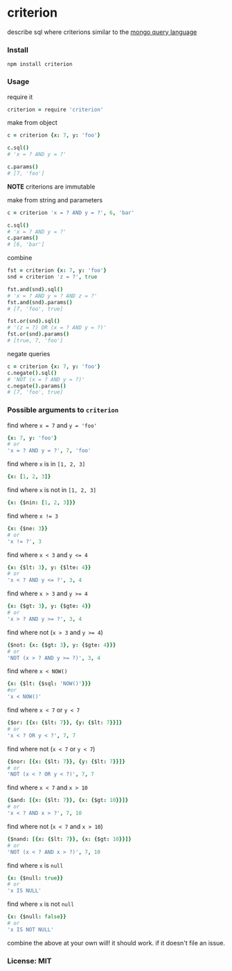 # criterion

describe sql where criterions similar to the [mongo query language](http://www.mongodb.org/display/DOCS/Advanced+Queries)

### Install

    npm install criterion

### Usage

require it

```coffeescript
criterion = require 'criterion'
```

make from object

```coffeescript
c = criterion {x: 7, y: 'foo'}

c.sql()
# 'x = ? AND y = ?'

c.params()
# [7, 'foo']
```

**NOTE** criterions are immutable

make from string and parameters

```coffeescript
c = criterion 'x = ? AND y = ?', 6, 'bar'

c.sql()
# 'x = ? AND y = ?'
c.params()
# [6, 'bar']
```

combine

```coffeescript
fst = criterion {x: 7, y: 'foo'}
snd = criterion 'z = ?', true

fst.and(snd).sql()
# 'x = ? AND y = ? AND z = ?'
fst.and(snd).params()
# [7, 'foo', true]

fst.or(snd).sql()
# '(z = ?) OR (x = ? AND y = ?)'
fst.or(snd).params()
# [true, 7, 'foo']
```

negate queries

```coffeescript
c = criterion {x: 7, y: 'foo'}
c.negate().sql()
# 'NOT (x = ? AND y = ?)'
c.negate().params()
# [7, 'foo', true]
```

### Possible arguments to `criterion`

find where `x = 7` and `y = 'foo'`

```coffeescript
{x: 7, y: 'foo'}
# or
'x = ? AND y = ?', 7, 'foo'
```

find where `x` is in `[1, 2, 3]`

```coffeescript
{x: [1, 2, 3]}
```

find where `x` is not in `[1, 2, 3]`

```coffeescript
{x: {$nin: [1, 2, 3]}}
```

find where `x != 3`

```coffeescript
{x: {$ne: 3}}
# or
'x != ?', 3
```

find where `x < 3` and `y <= 4`

```coffeescript
{x: {$lt: 3}, y: {$lte: 4}}
# or
'x < ? AND y <= ?', 3, 4
```

find where `x > 3` and `y >= 4`

```coffeescript
{x: {$gt: 3}, y: {$gte: 4}}
# or
'x > ? AND y >= ?', 3, 4
```

find where not (`x > 3` and `y >= 4`)

```coffeescript
{$not: {x: {$gt: 3}, y: {$gte: 4}}}
# or
'NOT (x > ? AND y >= ?)', 3, 4
```

find where `x < NOW()`

```coffeescript
{x: {$lt: {$sql: 'NOW()'}}}
#or
'x < NOW()'
```

find where `x < 7` or `y < 7`

```coffeescript
{$or: [{x: {$lt: 7}}, {y: {$lt: 7}}]}
# or
'x < ? OR y < ?', 7, 7
```

find where not (`x < 7` or `y < 7`)

```coffeescript
{$nor: [{x: {$lt: 7}}, {y: {$lt: 7}}]}
# or
'NOT (x < ? OR y < ?)', 7, 7
```

find where `x < 7` and `x > 10`

```coffeescript
{$and: [{x: {$lt: 7}}, {x: {$gt: 10}}]}
# or
'x < ? AND x > ?', 7, 10
```

find where not (`x < 7` and `x > 10`)

```coffeescript
{$nand: [{x: {$lt: 7}}, {x: {$gt: 10}}]}
# or
'NOT (x < ? AND x > ?)', 7, 10
```

find where `x` is `null`

```coffeescript
{x: {$null: true}}
# or
'x IS NULL'
```

find where `x` is not `null`

```coffeescript
{x: {$null: false}}
# or
'x IS NOT NULL'
```

combine the above at your own will!
it should work. if it doesn't file an issue.

### License: MIT

